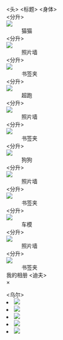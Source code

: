 <!DOCTYPE html>
<html>
	<头>
		<meta charset=“utf-8" />
		<标题></标题>
		<link rel=“stylesheet” type=“text/css” href=“css/Photos.css" />
	</头>
	<身体>
		<div 类=“照片">
			<div class=“photosBody">
				<div 类=“相册">
					<分升>
						<dt><img src=“img/Photos/猫/1.jpg” /></dt>
						<dd>猫猫</dd>
					</分升>
					<分升>
						<dt><img src=“img/Photos/猫/2.jpg” /></dt>
						<dd>照片墙</dd>
					</分升>
					<分升>
						<dt><img src=“img/Photos/猫/3.jpg” /></dt>
						<dd>书签夹</dd>
					</分升>
				</迪夫>
				<div 类=“相册">
					<分升>
						<dt><img src=“img/Photos/车/1.jpg” /></dt>
						<dd>超跑</dd>
					</分升>
					<分升>
						<dt><img src=“img/Photos/车/2.jpg” /></dt>
						<dd>照片墙</dd>
					</分升>
					<分升>
						<dt><img src=“img/Photos/车/3.jpg” /></dt>
						<dd>书签夹</dd>
					</分升>
				</迪夫>
				<div 类=“相册">
					<分升>
						<dt><img src=“img/Photos/狗/1.jpg” /></dt>
						<dd>狗狗</dd>
					</分升>
					<分升>
						<dt><img src=“img/Photos/狗/2.jpg” /></dt>
						<dd>照片墙</dd>
					</分升>
					<分升>
						<dt><img src=“img/Photos/狗/3.jpg” /></dt>
						<dd>书签夹</dd>
					</分升>
				</迪夫>
				<div 类=“相册">
					<分升>
						<dt><img src=“img/Photos/车模/1.jpg” /></dt>
						<dd>车模</dd>
					</分升>
					<分升>
						<dt><img src=“img/Photos/车模/2.jpg” /></dt>
						<dd>照片墙</dd>
					</分升>
					<分升>
						<dt><img src=“img/Photos/车模/3.jpg” /></dt>
						<dd>书签夹</dd>
					</分升>
				</迪夫>
			</迪夫>
			<div class=“photosfoot">
				<span>我的相册</span>
				<迪夫>
					<a href=“javascript：;”></年>
					<a href=“javascript：;”></年>
					<a href=“javascript：;”></年>
					<a href=“javascript：;”class=“checkLight”></a>
				</迪夫>
			</迪夫>
			<div class=“photoType">
				<span class=“photoType_close”>×</span>
				<div class=“photoType1_con">
					<div class=“photoType1_conLeft">
						<div class=“photoType1SmallPic”></div>
						<div class=“photoType1ScrollBar">
							<div class=“photoType1ScrollBarBar”></div>
						</迪夫>
					</迪夫>
					<div class=“photoType1_conRight">
						<a href=“javascript：;”class=“conRightNext”><span></span></a>
						<a href=“javascript：;”class=“conRightPrev”><span></span></a>
						<ul></ul>
					</迪夫>
				</迪夫>
				<div class=“photoType2_con">
					<div class=“photoType2_conBox”></div>
				</迪夫>
				<div class=“photoType3_con">
					<乌尔>
						<li><img src=“”/></li>
						<li><img src=“”/></li>
						<li><img src=“”/></li>
						<li><img src=“”/></li>
						<li><img src=“”/></li>
					</乌尔>
				</迪夫>
			</迪夫>
		</迪夫>
	</身体>
	<script src=“data/photodata.js”></script>
	<script src=“js/Mtween.js”></script>
	<script src=“js/TweenMax.min.js”></script>
	<script src=“js/Photos.js”></script>
</html>
